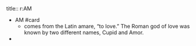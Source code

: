 title:: r:AM

- AM #card
	- comes from the Latin amare, “to love.” The Roman god of love was known by two different names, Cupid and Amor.
-
